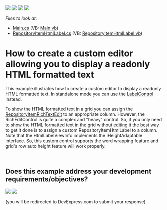<!-- default badges list -->
![](https://img.shields.io/endpoint?url=https://codecentral.devexpress.com/api/v1/VersionRange/128619517/13.1.4%2B)
[![](https://img.shields.io/badge/Open_in_DevExpress_Support_Center-FF7200?style=flat-square&logo=DevExpress&logoColor=white)](https://supportcenter.devexpress.com/ticket/details/E3167)
[![](https://img.shields.io/badge/📖_How_to_use_DevExpress_Examples-e9f6fc?style=flat-square)](https://docs.devexpress.com/GeneralInformation/403183)
[![](https://img.shields.io/badge/💬_Leave_Feedback-feecdd?style=flat-square)](#does-this-example-address-your-development-requirementsobjectives)
<!-- default badges end -->
<!-- default file list -->
*Files to look at*:

* [Main.cs](./CS/WindowsApplication3/Main.cs) (VB: [Main.vb](./VB/WindowsApplication3/Main.vb))
* [RepositoryItemHtmlLabel.cs](./CS/WindowsApplication3/RepositoryItemHtmlLabel.cs) (VB: [RepositoryItemHtmlLabel.vb](./VB/WindowsApplication3/RepositoryItemHtmlLabel.vb))
<!-- default file list end -->
# How to create a custom editor allowing you to display a readonly HTML formatted text 


<p>This example illustrates how to create a custom editor to display a readonly HTML formatted text. In standalone mode you can use the  <a href="http://documentation.devexpress.com/#WindowsForms/clsDevExpressXtraEditorsLabelControltopic"><u>LabelControl</u></a> instead. </p><p>To show the HTML formatted text in a grid you can assign the <a href="http://documentation.devexpress.com/#WindowsForms/clsDevExpressXtraEditorsRepositoryRepositoryItemRichTextEdittopic"><u>RepositoryItemRichTextEdit</u></a> to an appropriate column. However, the RichEditControl is quite a complex and "heavy" control. So, if you only need to show the HTML formatted text in the grid without editing it the best way to get it done is to assign a custom  RepositoryItemHtmlLabel to a column. Note that the HtmlLabelViewInfo implements the IHeightAdaptable interface. So, this custom control supports the word wrapping feature and grid's row auto height feature will work properly.</p><p></p>

<br/>


<!-- feedback -->
## Does this example address your development requirements/objectives?

[<img src="https://www.devexpress.com/support/examples/i/yes-button.svg"/>](https://www.devexpress.com/support/examples/survey.xml?utm_source=github&utm_campaign=winforms-grid-display-readonly-html-text&~~~was_helpful=yes) [<img src="https://www.devexpress.com/support/examples/i/no-button.svg"/>](https://www.devexpress.com/support/examples/survey.xml?utm_source=github&utm_campaign=winforms-grid-display-readonly-html-text&~~~was_helpful=no)

(you will be redirected to DevExpress.com to submit your response)
<!-- feedback end -->
